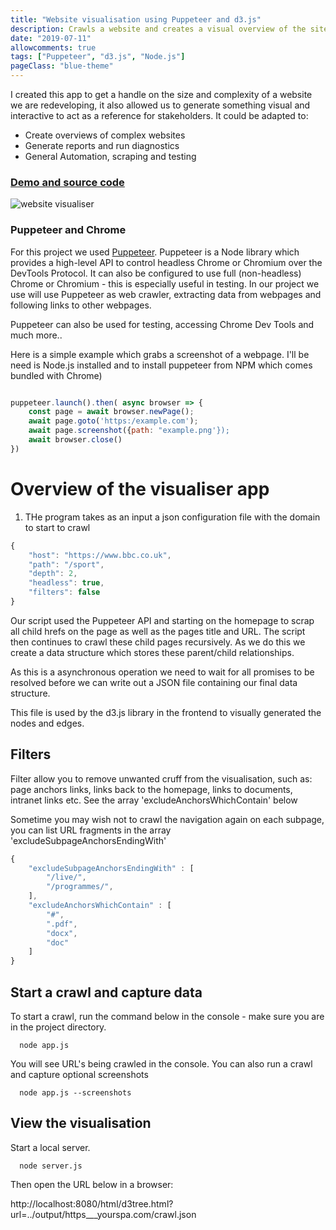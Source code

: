 ```yaml
---
title: "Website visualisation using Puppeteer and d3.js"
description: Crawls a website and creates a visual overview of the site structure.
date: "2019-07-11"
allowcomments: true
tags: ["Puppeteer", "d3.js", "Node.js"]
pageClass: "blue-theme"
---
```


I created this app to get a handle on the size and complexity of a website we are redeveloping, it also allowed us to generate something visual and interactive to act as a reference for stakeholders. It could be adapted to:

- Create overviews of complex websites
- Generate reports and run diagnostics
- General Automation, scraping and testing

### [Demo and source code](https://xenodochial-lamport-efa047.netlify.com/)


![website visualiser](/images/web-site-visualiser.png)

<!--more-->

### Puppeteer and Chrome

For this project we used [Puppeteer](https://developers.google.com/web/tools/puppeteer/). Puppeteer is a Node library which provides a high-level API to control headless Chrome or Chromium over the DevTools Protocol. It can also be configured to use full (non-headless) Chrome or Chromium - this is especially useful in testing. In our project we use will use Puppeteer as web crawler, extracting data from webpages and following links to other webpages.

Puppeteer can also be used for testing, accessing Chrome Dev Tools and much more..

Here is a simple example which grabs a screenshot of a webpage. I'll be need is Node.js installed and to install puppeteer from NPM which comes bundled with Chrome) 

```js

puppeteer.launch().then( async browser => {
    const page = await browser.newPage();
    await page.goto('https:/example.com');
    await page.screenshot({path: "example.png'});
    await browser.close()
})

```


# Overview of the visualiser app

1. THe program takes as an input a json configuration file with the domain to start to crawl

```js
{
    "host": "https://www.bbc.co.uk",
    "path": "/sport",
    "depth": 2,
    "headless": true,
    "filters": false
}
```

Our script used the Puppeteer API and starting on the homepage to scrap all child hrefs on the page as well as the pages title and URL. The script then continues to crawl these child pages recursively. As we do this we create a data structure which stores these parent/child relationships.

As this is a asynchronous operation we need to wait for all promises to be resolved before we can write out a JSON file containing our final data structure.

This file is used by the d3.js library in the frontend to visually generated the nodes and edges.



## Filters

Filter allow you to remove unwanted cruff from the visualisation, such as: page anchors links, links back to the homepage, links to documents, intranet links etc. See the array 'excludeAnchorsWhichContain' below

Sometime you may wish not to crawl the navigation again on each subpage, you can list URL fragments in the array 'excludeSubpageAnchorsEndingWith'

```js
{ 
    "excludeSubpageAnchorsEndingWith" : [
        "/live/",
        "/programmes/",
    ],
    "excludeAnchorsWhichContain" : [
        "#",
        ".pdf",
        "docx",
        "doc"
    ]
}

```

## Start a crawl and capture data

To start a crawl, run the command below in the console - make sure you are in the project directory.

```console
  node app.js
```
You will see URL's being crawled in the console.
You can also run a crawl and capture optional screenshots

```console
  node app.js --screenshots
```

## View the visualisation

Start a local server.

```console
  node server.js
```
Then open the URL below in a browser:

http://localhost:8080/html/d3tree.html?url=../output/https___yourspa.com/crawl.json





